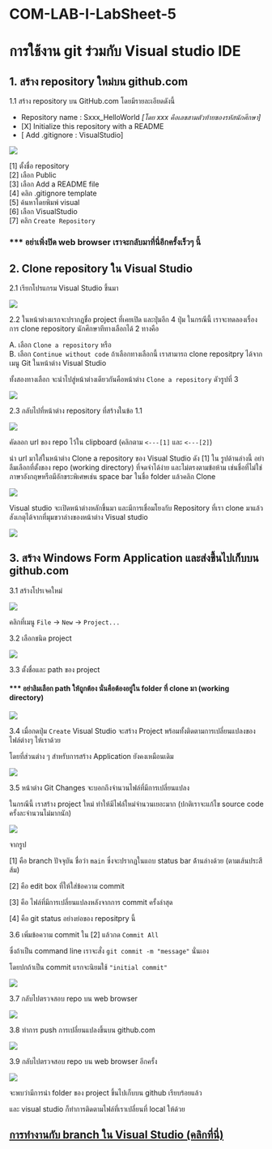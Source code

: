 # COM-LAB-I-LabSheet-5

# การใช้งาน git ร่วมกับ Visual studio IDE #

## 1.  สร้าง repository ใหม่บน github.com

 1.1 สร้าง repository บน GitHub.com โดยมีรายละเอียดดังนี้
    <ul>
      <li> Repository name : Sxxx_HelloWorld <i>[โดย xxx คือเลขสามตัวท้ายของรหัสนักศึกษา]</i>
      <li> [X] Initialize this repository with a README
      <li> [ Add .gitignore : VisualStudio] 
    </ul>

<img src = "./Pictures/Lab5-01.png" align = "center">

[1] ตั้งชื่อ repository  
[2] เลือก Public  
[3] เลือก Add a README file  
[4] คลิก .gitignore template  
[5] ค้นหาโดยพิมพ์ visual  
[6] เลือก VisualStudio  
[7] คลิก `Create Repository`  

### *** อย่าเพิ่งปิด web browser เราจะกลับมาที่นี่อีกครั้งเร็วๆ นี้ ###

## 2. Clone repository ใน Visual Studio

2.1 เรียกโปรแกรม Visual Studio ขึ้นมา

<img src = "./Pictures/Lab5-02.png" align = "center">


2.2 ในหน้าต่างแรกจะปรากฏชื่อ project ที่เคยเปิด และปุ่มอีก 4 ปุ่ม ในกรณีนี้ เราจะทดลองเรื่องการ clone repository นักศึกษาทีทางเลือกได้ 2 ทางคือ

A. เลือก `Clone a repository` หรือ  
B. เลือก `Continue without code` ถ้าเลือกทางเลือกนี้ เราสามารถ clone repositpry ได้จากเมนู Git  ในหน้าต่าง Visual Studio

ทั้งสองทางเลือก จะนำไปสู่หน้าต่างเดียวกันคือหน้าต่าง `Clone a repository` ดัวรูปที่ 3


<img src = "./Pictures/Lab5-03.png" align = "center">


2.3 กลับไปที่หน้าต่าง repository ที่สร้างในข้อ 1.1 


<img src = "./Pictures/Lab5-04.png" align = "center">

คัดลอก url ของ repo ไว้ใน clipboard (คลิกตาม `<---[1]` และ `<---[2]`)



นำ url มาใส่ในหน้าต่าง Clone a repository ของ Visual Studio ดัง [1] ใน รูปด้านล่างนี้ อย่าลืมเลือกที่ตั้งของ repo  (working directory) ที่จดจำได้ง่าย และไม่ตรงตามข้อห้าม เช่นชื่อที่ไม่ใช่ภาษาอังกฤษหรือมีอักขระพิเศษเช่น space bar  ในชื่อ folder แล้วคลิก Clone  

<img src = "./Pictures/Lab5-05.png" align = "center">


Visual studio จะเปิดหน้าต่างหลักขึ้นมา และมีการเชื่อมโยงกับ  Repository ที่เรา clone มาแล้ว สังเกตุได้จากที่มุมขวาล่างของหน้าต่าง Visual studio

<img src = "./Pictures/Lab5-06.png" align = "center">

 

## 3. สร้าง Windows Form Application และส่งขึ้นไปเก็บบน github.com

3.1  สร้างโปรเจคใหม่

<img src = "./Pictures/Lab5-07.png" align = "center">


คลิกที่เมนู `File` -> `New` -> `Project...`  

3.2 เลือกชนิด project

<img src = "./Pictures/Lab5-08.png" align = "center">

3.3 ตั้งชื่อและ  path ของ project

#### *** อย่าลิมเลือก path ให้ถูกต้อง นั่นคือต้องอยู่ใน folder ที่ clone มา (working directory) ####


<img src = "./Pictures/Lab5-09.png" align = "center">


3.4 เมื่อกดปุ่ม `Create` Visual Studio จะสร้าง Project พร้อมทั้งติดตามการเปลี่ยนแปลงของไฟล์ต่างๆ ให้เราด้วย 

โดยที่ส่วนต่าง ๆ สำหรับการสร้าง Application ยังคงเหมือนเดิม

<img src = "./Pictures/Lab5-10.png" align = "center">


3.5 หน้าต่าง Git Changes จะบอกถึงจำนวนไฟล์ที่มีการเปลี่ยนแปลง 

ในกรณีนี้ เราสร้าง project ใหม่ ทำให้มีไฟล์ใหม่จำนวนเยอะมาก (ปกติเราจะแก้ไข source code ครั้งละจำนวนไม่มากนัก)

<img src = "./Pictures/Lab5-11.png" align = "center">


จากรูป 

[1] คือ branch ปัจจุบัน ชื่อว่า `main` ซึ่งจะปรากฏในแถบ status bar ด้้านล่างด้วย (ตามเส้นประสีส้ม)

[2] คือ edit box ที่ให้ใส่ข้อความ commit

[3] คือ ไฟล์ที่มีการเปลี่ยนแปลงหลังจากการ commit ครั้งล่าสุด 

[4] คือ git status อย่างย่อของ repositpry นี้


3.6 เพิ่มข้อความ commit ใน  [2] แล้วกด `Commit All`

ซึ่งถ้าเป็น command line  เราจะสั่ง `git commit -m "message"` นั่นเอง

โดยปกถ้าเป็น commit แรกจะนิยมใช้ `"initial commit"`

<img src = "./Pictures/Lab5-12.png" align = "center">


3.7 กลับไปตรวจสอบ repo บน web browser

<img src = "./Pictures/Lab5-13.png" align = "center">


3.8 ทำการ push การเปลี่ยนแปลงขึ้นบน github.com

<img src = "./Pictures/Lab5-14.png" align = "center">

3.9 กลับไปตรวจสอบ repo บน web browser อีกครั้ง

<img src = "./Pictures/Lab5-15.png" align = "center">

จะพบว่ามีการนำ folder ของ project ขึ้นไปเก็บบน github เรียบร้อยแล้ว 

และ visual studio ก็ทำการติดตามไฟล์ที่เราเปลี่ยนที่ local ให้ด้วย


## [การทำงานกับ branch ใน Visual Studio (คลิกที่นี่)](./1-create-branch-in-visualstudio.md) ##